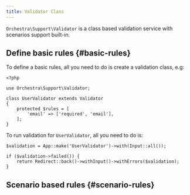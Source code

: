 ```yaml
---
title: Validator Class
---
```


`Orchestra\Support\Validator` is a class based validation service with scenarios support built-in.

## Define basic rules {#basic-rules}

To define a basic rules, all you need to do is create a validation class, e.g:

	<?php

	use Orchestra\Support\Validator;

	class UserValidator extends Validator
	{
		protected $rules = [
			'email' => ['required', 'email'],
		];
	}

To run validation for `UserValidator`, all you need to do is:

	$validation = App::make('UserValidator')->with(Input::all());

	if ($validation->failed()) {
		return Redirect::back()->withInput()->withErrors($validation);
	}

## Scenario based rules {#scenario-rules}
